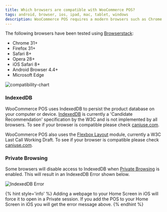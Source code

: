 ```yaml
---
title: Which browsers are compatible with WooCommerce POS?
tags: android, browser, ios, ipad, mac, tablet, windows
description: WooCommerce POS requires a modern browsers such as Chrome on the desktop or Safari 8 on iOS.
---
```


The following browsers have been tested using [Browserstack](http://browserstack.com):

*   Chrome 31+
*   Firefox 31+
*   Safari 8+
*   Opera 28+
*   iOS Safari 8+
*   Android Browser 4.4+
*   Microsoft Edge

![compatibility-chart](http://wcpos.com/wp-content/uploads/2015/06/compatibility-chart.png "Browsers compatible with WooCommerce POS")

### IndexedDB

WooCommerce POS uses IndexedDB to persist the product database on your computer or device. 
[IndexedDB](http://www.w3.org/TR/IndexedDB/) is currently a 'Candidate Recommendation' specification by the W3C and is not implemented by all browsers. 
To see if your browser is compatible please check [caniuse.com](http://caniuse.com/indexeddb). 

WooCommerce POS also uses the [Flexbox Layout](http://www.w3.org/TR/2015/WD-css-flexbox-1-20150514/) module, currently a W3C Last Call Working Draft. 
To see if your browser is compatible please check [caniuse.com](http://caniuse.com/flexbox).

### Private Browsing

Some browsers will disable access to IndexedDB when [Private Browsing](https://en.wikipedia.org/wiki/Privacy_mode) is enabled. 
This will result in an IndexedDB Error shown below. 

![IndexedDB Error](http://wcpos.com/wp-content/uploads/2016/07/indexedDB-error-e1469516372906.png "Example of indexedDB error due to Private Browsing")

{% hint style='info' %}
Adding a webpage to your Home Screen in iOS will force it to open in a Private session. 
If you add the POS to your Home Screen in iOS you will get the error message above.
{% endhint %}